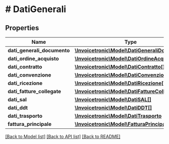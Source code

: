 # # DatiGenerali

## Properties

Name | Type | Description | Notes
------------ | ------------- | ------------- | -------------
**dati_generali_documento** | [**\Invoicetronic\Model\DatiGeneraliDocumento**](DatiGeneraliDocumento.md) |  | [optional]
**dati_ordine_acquisto** | [**\Invoicetronic\Model\DatiOrdineAcquisto[]**](DatiOrdineAcquisto.md) |  | [optional]
**dati_contratto** | [**\Invoicetronic\Model\DatiContratto[]**](DatiContratto.md) |  | [optional]
**dati_convenzione** | [**\Invoicetronic\Model\DatiConvenzione[]**](DatiConvenzione.md) |  | [optional]
**dati_ricezione** | [**\Invoicetronic\Model\DatiRicezione[]**](DatiRicezione.md) |  | [optional]
**dati_fatture_collegate** | [**\Invoicetronic\Model\DatiFattureCollegate[]**](DatiFattureCollegate.md) |  | [optional]
**dati_sal** | [**\Invoicetronic\Model\DatiSAL[]**](DatiSAL.md) |  | [optional]
**dati_ddt** | [**\Invoicetronic\Model\DatiDDT[]**](DatiDDT.md) |  | [optional]
**dati_trasporto** | [**\Invoicetronic\Model\DatiTrasporto**](DatiTrasporto.md) |  | [optional]
**fattura_principale** | [**\Invoicetronic\Model\FatturaPrincipale**](FatturaPrincipale.md) |  | [optional]

[[Back to Model list]](../../README.md#models) [[Back to API list]](../../README.md#endpoints) [[Back to README]](../../README.md)
